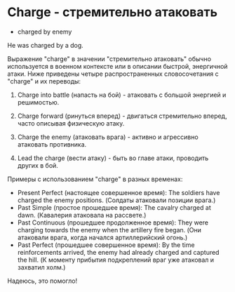 # Charge - стремительно атаковать




- charged by enemy

He was charged by a dog.

Выражение "charge" в значении "стремительно атаковать" обычно используется в военном контексте или в описании быстрой, энергичной атаки. Ниже приведены четыре распространенных словосочетания с "charge" и их переводы:

1. Charge into battle (напасть на бой) - атаковать с большой энергией и решимостью.

1. Charge forward (ринуться вперед) - двигаться стремительно вперед, часто описывая физическую атаку.

1. Charge the enemy (атаковать врага) - активно и агрессивно атаковать противника.

1. Lead the charge (вести атаку) - быть во главе атаки, проводить других в бой.

Примеры с использованием "charge" в разных временах:

- Present Perfect (настоящее совершенное время): The soldiers have charged the enemy positions. (Солдаты атаковали позиции врага.)
- Past Simple (простое прошедшее время): The cavalry charged at dawn. (Кавалерия атаковала на рассвете.)
- Past Continuous (прошедшее продолженное время): They were charging towards the enemy when the artillery fire began. (Они атаковали врага, когда начался артиллерийский огонь.)
- Past Perfect (прошедшее совершенное время): By the time reinforcements arrived, the enemy had already charged and captured the hill. (К моменту прибытия подкреплений враг уже атаковал и захватил холм.)

Надеюсь, это помогло!